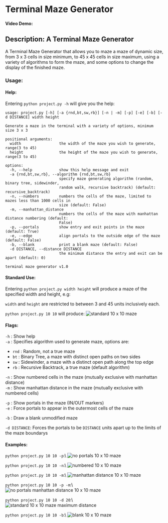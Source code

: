 # Terminal Maze Generator

#### Video Demo: <URL HERE>

## Description: A Terminal Maze Generator

A Terminal Maze Generator that allows you to maze a maze of dynamic size, from 3 x 3 cells in size minimum, to 45 x 45 cells in size maximum, using a variety of algorithms to form the maze, and some options to change the display of the finished maze.

### Usage:

#### Help:

Entering `python project.py -h` will give you the help:

```
usage: project.py [-h] [-a {rnd,bt,sw,rb}] [-n | -m] [-p] [-e] [-b] [-d DISTANCE] width height

Generate a maze in the terminal with a variety of options, minimum size 3 x 3

positional arguments:
  width                 the width of the maze you wish to generate, range(3 to 45)
  height                the height of the maze you wish to generate, range(3 to 45)

options:
  -h, --help            show this help message and exit
  -a {rnd,bt,sw,rb}, --algorithm {rnd,bt,sw,rb}
                        specify maze generating algorithm (random, binary tree, sidewinder,
                        random walk, recursive backtrack) (default: recursive_backtrack)
  -n, --numbers         numbers the cells of the maze, limited to mazes less than 1000 cells in
                        size (default: False)
  -m, --manhattan_distance
                        numbers the cells of the maze with manhattan distance numbering (default:
                        False)
  -p, --portals         show entry and exit points in the maze (default: True)
  -e, --edge            align portals to the outside edge of the maze (default: False)
  -b, --blank           print a blank maze (default: False)
  -d DISTANCE, --distance DISTANCE
                        the minimum distance the entry and exit can be apart (default: 0)

terminal maze generator v1.0
```

#### Standard Use:

Entering `python project.py width height` will produce a maze of the specified width and height, e.g:

`width` and `height` are restricted to between 3 and 45 units inclusively each.

`python project.py 10 10` will produce: ![standard 10 x 10 maze](/images/1010.png)

#### Flags:

`-h` : Show help\
`-a` : Specifies algorithm used to generate maze, options are:

- `rnd` : Random, not a true maze
- `bt` : Binary Tree, a maze with distinct open paths on two sides
- `sw` : Sidewinder, a maze with a distinct open path along the top edge
- `rb` : Recursive Backtrack, a true maze (default algorithm)

`-n` : Show numbered cells in the maze (mutually exclusive with manhattan distance)\
`-m` : Show manhattan distance in the maze (mutually exclusive with numbered cells)

`-p` : Show portals in the maze (IN/OUT markers)\
`-e` : Force portals to appear in the outermost cells of the maze

`-b` : Draw a blank unmodified maze

`-d DISTANCE`: Forces the portals to be `DISTANCE` units apart up to the limits of the maze boundarys

#### Examples:

`python project.py 10 10 -p`:\ ![no portals 10 x 10 maze](/images/1010noportal.png)

`python project.py 10 10 -n`:\ ![numbered 10 x 10 maze](/images/1010numbered.png)

`python project.py 10 10 -m`:\ ![manhattan distance 10 x 10 maze](/images/1010manhattan.png)

`python project.py 10 10 -p -m`:\ ![no portals manhattan distance 10 x 10 maze](/images/1010noportalmanhattan.png)

`python project.py 10 10 -d 20`:\ ![standard 10 x 10 maze maximum distance](/images/1010distancemax.png)

`python project.py 10 10 -b`:\ ![blank 10 x 10 maze](/images/1010blank.png)
